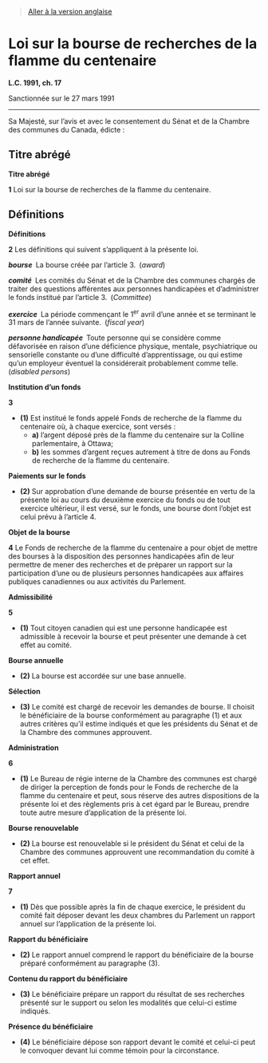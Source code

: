 > [Aller à la version anglaise](/en/Acts/Statutes%20of%20Canada/1991/c.%2017.md)

# Loi sur la bourse de recherches de la flamme du centenaire

**L.C. 1991, ch. 17**


Sanctionnée sur le 27 mars 1991

----------



Sa Majesté, sur l’avis et avec le consentement du Sénat et de la Chambre des communes du Canada, édicte :






## Titre abrégé



**Titre abrégé**

**1** Loi sur la bourse de recherches de la flamme du centenaire.




## Définitions



**Définitions**

**2** Les définitions qui suivent s’appliquent à la présente loi.

***bourse*** La bourse créée par l’article 3. (*award*)

***comité*** Les comités du Sénat et de la Chambre des communes chargés de traiter des questions afférentes aux personnes handicapées et d’administrer le fonds institué par l’article 3. (*Committee*)

***exercice*** La période commençant le 1<sup>er</sup> avril d’une année et se terminant le 31 mars de l’année suivante. (*fiscal year*)

***personne handicapée*** Toute personne qui se considère comme défavorisée en raison d’une déficience physique, mentale, psychiatrique ou sensorielle constante ou d’une difficulté d’apprentissage, ou qui estime qu’un employeur éventuel la considérerait probablement comme telle. (*disabled persons*)




**Institution d’un fonds**

**3** 

- **(1)** Est institué le fonds appelé Fonds de recherche de la flamme du centenaire où, à chaque exercice, sont versés :
	- **a)** l’argent déposé près de la flamme du centenaire sur la Colline parlementaire, à Ottawa;
	- **b)** les sommes d’argent reçues autrement à titre de dons au Fonds de recherche de la flamme du centenaire.

**Paiements sur le fonds**

- **(2)** Sur approbation d’une demande de bourse présentée en vertu de la présente loi au cours du deuxième exercice du fonds ou de tout exercice ultérieur, il est versé, sur le fonds, une bourse dont l’objet est celui prévu à l’article 4.




**Objet de la bourse**

**4** Le Fonds de recherche de la flamme du centenaire a pour objet de mettre des bourses à la disposition des personnes handicapées afin de leur permettre de mener des recherches et de préparer un rapport sur la participation d’une ou de plusieurs personnes handicapées aux affaires publiques canadiennes ou aux activités du Parlement.




**Admissibilité**

**5** 

- **(1)** Tout citoyen canadien qui est une personne handicapée est admissible à recevoir la bourse et peut présenter une demande à cet effet au comité.

**Bourse annuelle**

- **(2)** La bourse est accordée sur une base annuelle.

**Sélection**

- **(3)** Le comité est chargé de recevoir les demandes de bourse. Il choisit le bénéficiaire de la bourse conformément au paragraphe (1) et aux autres critères qu’il estime indiqués et que les présidents du Sénat et de la Chambre des communes approuvent.




**Administration**

**6** 

- **(1)** Le Bureau de régie interne de la Chambre des communes est chargé de diriger la perception de fonds pour le Fonds de recherche de la flamme du centenaire et peut, sous réserve des autres dispositions de la présente loi et des règlements pris à cet égard par le Bureau, prendre toute autre mesure d’application de la présente loi.

**Bourse renouvelable**

- **(2)** La bourse est renouvelable si le président du Sénat et celui de la Chambre des communes approuvent une recommandation du comité à cet effet.




**Rapport annuel**

**7** 

- **(1)** Dès que possible après la fin de chaque exercice, le président du comité fait déposer devant les deux chambres du Parlement un rapport annuel sur l’application de la présente loi.

**Rapport du bénéficiaire**

- **(2)** Le rapport annuel comprend le rapport du bénéficiaire de la bourse préparé conformément au paragraphe (3).

**Contenu du rapport du bénéficiaire**

- **(3)** Le bénéficiaire prépare un rapport du résultat de ses recherches présenté sur le support ou selon les modalités que celui-ci estime indiqués.

**Présence du bénéficiaire**

- **(4)** Le bénéficiaire dépose son rapport devant le comité et celui-ci peut le convoquer devant lui comme témoin pour la circonstance.


